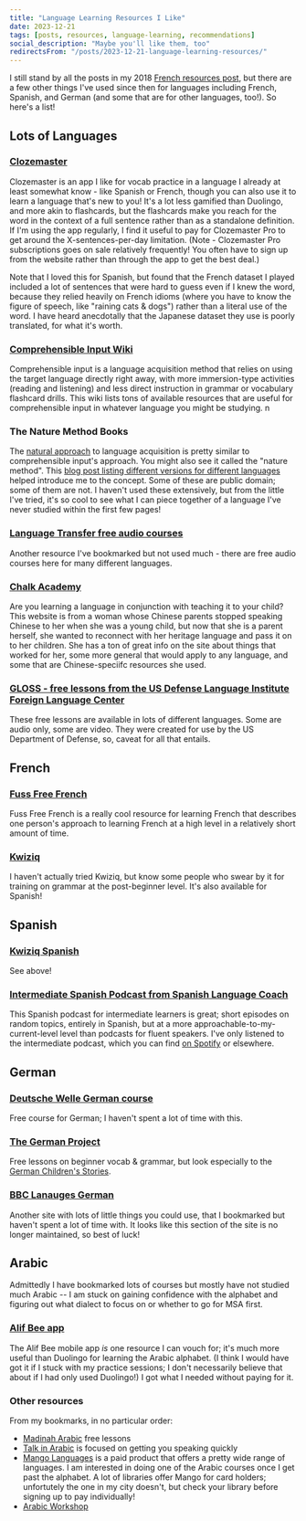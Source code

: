 ```yaml
---
title: "Language Learning Resources I Like"
date: 2023-12-21
tags: [posts, resources, language-learning, recommendations]
social_description: "Maybe you'll like them, too"
redirectsFrom: "/posts/2023-12-21-language-learning-resources/"
---
```


I still stand by all the posts in my 2018 [French resources post](/french-resources/), but there are a few other things I've used since then for languages including French, Spanish, and German (and some that are for other languages, too!). So here's a list!

## Lots of Languages

### [Clozemaster](https://www.clozemaster.com/)
Clozemaster is an app I like for vocab practice in a language I already at least somewhat know - like Spanish or French, though you can also use it to learn a language that's new to you! It's a lot less gamified than Duolingo, and more akin to flashcards, but the flashcards make you reach for the word in the context of a full sentence rather than as a standalone definition. If I'm using the app regularly, I find it useful to pay for Clozemaster Pro to get around the X-sentences-per-day limitation. (Note - Clozemaster Pro subscriptions goes on sale relatively frequently! You often have to sign up from the website rather than through the app to get the best deal.)

Note that I loved this for Spanish, but found that the French dataset I played included a lot of sentences that were hard to guess even if I knew the word, because they relied heavily on French idioms (where you have to know the figure of speech, like "raining cats & dogs") rather than a literal use of the word. I have heard anecdotally that the Japanese dataset they use is poorly translated, for what it's worth. 

### [Comprehensible Input Wiki](https://comprehensibleinputwiki.org/wiki/)
Comprehensible input is a language acquisition method that relies on using the target language directly right away, with more immersion-type activities (reading and listening) and less direct instruction in grammar or vocabulary flashcard drills. This wiki lists tons of available resources that are useful for comprehensible input in whatever language you might be studying. n

### The Nature Method Books
The [natural approach](https://en.wikipedia.org/wiki/Natural_approach) to language acquisition is pretty similar to comprehensible input's approach. You might also see it called the "nature method". This [blog post listing different versions for different languages](https://blog.nina.coffee/2018/08/27/all_nature_method_books.html) helped introduce me to the concept. Some of these are public domain; some of them are not. I haven't used these extensively, but from the little I've tried, it's so cool to see what I can piece together of a language I've never studied within the first few pages!

### [Language Transfer free audio courses](https://www.languagetransfer.org/free-courses-1)
Another resource I've bookmarked but not used much - there are free audio courses here for many different languages.

### [Chalk Academy](https://chalkacademy.com/)
Are you learning a language in conjunction with teaching it to your child? This website is from a woman whose Chinese parents stopped speaking Chinese to her when she was a young child, but now that she is a parent herself, she wanted to reconnect with her heritage language and pass it on to her children. She has a ton of great info on the site about things that worked for her, some more general that would apply to any language, and some that are Chinese-speciifc resources she used. 

### [GLOSS - free lessons from the US Defense Language Institute Foreign Language Center](https://gloss.dliflc.edu/)
These free lessons are available in lots of different languages. Some are audio only, some are video. They were created for use by the US Department of Defense, so, caveat for all that entails. 

## French

### [Fuss Free French](https://fussfreefrench.com/)
Fuss Free French is a really cool resource for learning French that describes one person's approach to learning French at a high level in a relatively short amount of time.

### [Kwiziq](https://french.kwiziq.com)
I haven't actually tried Kwiziq, but know some people who swear by it for training on grammar at the post-beginner level. It's also available for Spanish!

## Spanish
### [Kwiziq Spanish](https://spanish.kwiziq.com/)
See above!

### [Intermediate Spanish Podcast from Spanish Language Coach](https://www.spanishlanguagecoach.com/) 
This Spanish podcast for intermediate learners is great; short episodes on random topics, entirely in Spanish, but at a more approachable-to-my-current-level level than podcasts for fluent speakers. I've only listened to the intermediate podcast, which you can find [on Spotify](https://open.spotify.com/show/1UlqKYtmhUkLBQdOCH5JeR?si=688392c1d70a4cbf) or elsewhere. 

## German
### [Deutsche Welle German course](https://learngerman.dw.com/en/learn-german/s-9528)
Free course for German; I haven't spent a lot of time with this.


### [The German Project](https://www.thegermanproject.com/)
Free lessons on beginner vocab & grammar, but look especially to the [German Children's Stories](https://www.thegermanproject.com/stories). 

### [BBC Lanauges German](https://www.bbc.co.uk/languages/german/)
Another site with lots of little things you could use, that I bookmarked but haven't spent a lot of time with. It looks like this section of the site is no longer maintained, so best of luck!

## Arabic
Admittedly I have bookmarked lots of courses but mostly have not studied much Arabic -- I am stuck on gaining confidence with the alphabet and figuring out what dialect to focus on or whether to go for MSA first. 

### [Alif Bee app](https://www.alifbee.com/en)
The Alif Bee mobile app _is_ one resource I can vouch for; it's much more useful than Duolingo for learning the Arabic alphabet. (I think I would have got it if I stuck with my practice sessions; I don't necessarily believe that about if I had only used Duolingo!) I got what I needed without paying for it. 

### Other resources 
From my bookmarks, in no particular order:
 - [Madinah Arabic](https://www.madinaharabic.com/arabic-language-course/lessons/) free lessons
 - [Talk in Arabic](https://talkinarabic.com/) is focused on getting you speaking quickly
 - [Mango Languages](https://mangolanguages.com/available-languages/) is a paid product that offers a pretty wide range of languages. I am interested in doing one of the Arabic courses once I get past the alphabet. A lot of libraries offer Mango for card holders; unfortutely the one in my city doesn't, but check your library before signing up to pay individually!
 - [Arabic Workshop](https://arabicworkshop.com/)




